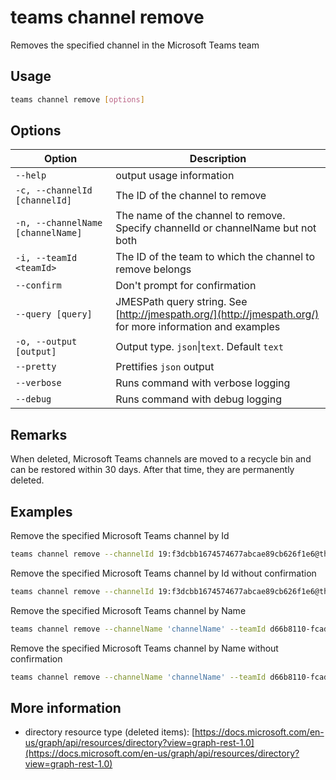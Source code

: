 # teams channel remove

Removes the specified channel in the Microsoft Teams team

## Usage

```sh
teams channel remove [options]
```

## Options

Option|Description
------|-----------
`--help`|output usage information
`-c, --channelId [channelId]`|The ID of the channel to remove
`-n, --channelName [channelName]`|The name of the channel to remove. Specify channelId or channelName but not both
`-i, --teamId <teamId>`|The ID of the team to which the channel to remove belongs
`--confirm`|Don't prompt for confirmation
`--query [query]`|JMESPath query string. See [http://jmespath.org/](http://jmespath.org/) for more information and examples
`-o, --output [output]`|Output type. `json`&#x7c;`text`. Default `text`
`--pretty`|Prettifies `json` output
`--verbose`|Runs command with verbose logging
`--debug`|Runs command with debug logging

## Remarks

When deleted, Microsoft Teams channels are moved to a recycle bin and can be restored within 30 days. After that time, they are permanently deleted.

## Examples

Remove the specified Microsoft Teams channel by Id

```sh
teams channel remove --channelId 19:f3dcbb1674574677abcae89cb626f1e6@thread.skype --teamId d66b8110-fcad-49e8-8159-0d488ddb7656
```

Remove the specified Microsoft Teams channel by Id without confirmation

```sh
teams channel remove --channelId 19:f3dcbb1674574677abcae89cb626f1e6@thread.skype --teamId d66b8110-fcad-49e8-8159-0d488ddb7656 --confirm
```

Remove the specified Microsoft Teams channel by Name

```sh
teams channel remove --channelName 'channelName' --teamId d66b8110-fcad-49e8-8159-0d488ddb7656
```

Remove the specified Microsoft Teams channel by Name without confirmation

```sh
teams channel remove --channelName 'channelName' --teamId d66b8110-fcad-49e8-8159-0d488ddb7656 --confirm 
```

## More information

- directory resource type (deleted items): [https://docs.microsoft.com/en-us/graph/api/resources/directory?view=graph-rest-1.0](https://docs.microsoft.com/en-us/graph/api/resources/directory?view=graph-rest-1.0)

